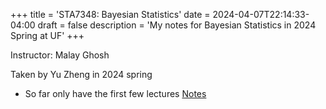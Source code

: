 +++
title = 'STA7348: Bayesian Statistics'
date = 2024-04-07T22:14:33-04:00
draft = false
description = 'My notes for Bayesian Statistics in 2024 Spring at UF'
+++

<!--more--> 

Instructor: Malay Ghosh

Taken by Yu Zheng in 2024 spring

* So far only have the first few lectures [Notes](Bayesian_Statistics.pdf)
